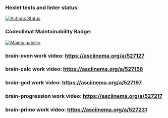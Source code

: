### Hexlet tests and linter status:
[![Actions Status](https://github.com/SizNi/python-project-49/workflows/hexlet-check/badge.svg)](https://github.com/SizNi/python-project-49/actions)
### Codeclimat Maintainability Badge:
[![Maintainability](https://api.codeclimate.com/v1/badges/9f4d12ba7f27f2a27bfb/maintainability)](https://codeclimate.com/github/SizNi/python-project-49/maintainability)
### brain-even work video: https://asciinema.org/a/527127
### brain-calc work video: https://asciinema.org/a/527156
### brain-gcd work video: https://asciinema.org/a/527197
### brain-progression work video: https://asciinema.org/a/527217
### brain-prime work video: https://asciinema.org/a/527231
